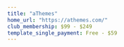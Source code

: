```yaml
---
title: "aThemes"
home_url: "https://athemes.com/"
club_membership: $99 - $249
template_single_payment: Free - $59
---
```

